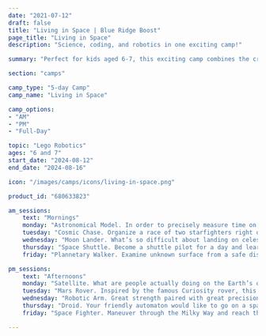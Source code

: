 ```yaml
---
date: "2021-07-12"
draft: false
title: "Living in Space | Blue Ridge Boost"
page_title: "Living in Space"
description: "Science, coding, and robotics in one exciting camp!"

summary: "Perfect for kids aged 6-7, this exciting camp combines the creative power of LEGO with the thrilling world of space exploration. Campers will build and program their own space-themed robots using LEGO WeDo kits, engage in team missions that simulate real-life space challenges, and learn about the science of space travel from expert STEM educators. Sign up now to give your young astronaut a summer filled with innovation, teamwork, and interstellar adventure! 🚀🛠️"

section: "camps"

camp_type: "5-day Camp"
camp_name: "Living in Space"

camp_options: 
- "AM"
- "PM"
- "Full-Day"

topic: "Lego Robotics"
ages: "6 and 7"
start_date: "2024-08-12"
end_date: "2024-08-16"

icon: "/images/camps/icons/living-in-space.png"

product_id: "680633823"

am_sessions:
    text: "Mornings"
    monday: "Astronomical Model. In order to precisely measure time on Earth, people have been observing the movement of Sun and Moon. Learn the ancient method of determining time and count the passing with the help of built-in color sensor."
    tuesday: "Cosmic Chase. Organize a race of two starfighters right on your desk. You’ll build the entire construction from scratch, yet you won’t be able to predict the outcome of this race. How come? Randomness at work."
    wednesday: "Moon Lander. What’s so difficult about landing on celestial bodies? Create your own lander to find out what were the main challenges to landing on the Moon and learn about the most famous landing in the man’s history executed by Apollo 11."
    thursday: "Space Shuttle. Become a shuttle pilot for a day and learn what dangers await astronauts in space. Start with printing a map to the stars, build your space flight simulator, activate it with code and make sure to avoid obstacles in front of you."
    friday: "Plannetary Walker. Examine unknown surface from a safe distance. Hop on the surface walker, which steadily advances forward - unless there’s an obstacle in its way. Can you think of an animal that walks in a similar manner?"

pm_sessions:
    text: "Afternoons"
    monday: "Satellite. What are people actually doing on the Earth’s orbit? And what exactly is a satellite? Learn all about it by building a model featuring a space shuttle, a satellite, and a rotating base. Next: code it and make them spin!"
    tuesday: "Mars Rover. Inspired by the famous Curiosity rover, this robot will be your guide to Mars. It’s well equipped for it, too: it’s movement is slow and accurate, it has rotating sensors and an adjustable arm. Are you ready for this mission?"
    wednesday: "Robotic Arm. Great strength paired with great precision is sometimes beyond humans’ reach. That’s where robots step in. Build and program a robotic arm to learn how high-tech machines aid people in laboratories, warehouses, or in space"
    thursday: "Droid. Your friendly automaton would like to go on a space walk. Make it happen by assembling its gear transmission and creating the activation program, then find out what inspires modern engineers to design new robots."
    friday: "Space Fighter. Maneuver through the Milky Way and reach the end of galaxy onboard this amazing fighter. Although it’s not doable in real life yet, it wouldn’t be the first time science fiction influenced the imagination of real-life engineers."

---
```

